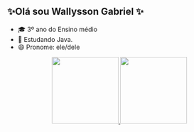 ## ✨Olá sou Wallysson Gabriel ✨

- 🎓 3º ano do Ensino médio
- 🌱 Estudando Java.
- 😄 Pronome: ele/dele

<div align="center">
  <a href="https://github.com/wallysson-gabriel">
  <img height="150em" src="https://github-readme-stats.vercel.app/api?username=wallysson-gabriel&show_icons=true&theme=tokyonight&include_all_commits=true&count_private=true"/>
  <img height="150em" src="https://github-readme-stats.vercel.app/api/top-langs/?username=wallysson-gabriel&layout=compact&langs_count=7&theme=tokyonight"/>
</div>
